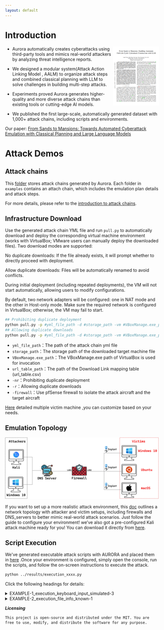 ```yaml
---
layout: default
---
```


# Introduction
<p><a href="https://arxiv.org/pdf/2407.16928"><img alt="Paper thumbnail" align="right" width="150" src="assets/images/First_page.png"></a></p>

- Aurora automatically creates cyberattacks using third-party tools and mimics real-world attackers by analyzing threat intelligence reports.

- We designed a modular system(Attack Action Linking Model , AALM) to organize attack steps and combined classical planning with LLM to solve challenges in building multi-step attacks.
  
- Experiments proved Aurora generates higher-quality and more diverse attack chains than existing tools or cutting-edge AI models.
 
- We published the first large-scale, automatically generated dataset with 1,000+ attack chains, including scripts and environments.
  
Our paper: [From Sands to Mansions: Towards Automated Cyberattack Emulation with Classical Planning and Large Language Models](https://arxiv.org/pdf/2407.16928)

# Attack Demos

## Attack chains
This [folder](https://github.com/LexusWang/Aurora-demos/tree/main/examples) stores attack chains generated by Aurora. Each folder in `examples` contains an attach chain, which includes the emulation plan details and attack steps.

For more details, please refer to the [introduction to attack chains](https://github.com/LexusWang/Aurora-demos/blob/main/docs/attack_chain_introduction.md).

## Infrastructure Download
Use the generated attack chain YML file and run `pull.py` to automatically download and deploy the corresponding virtual machine environment (works with VirtualBox; VMware users can manually deploy the downloaded files).
Two download modes are supported:

No duplicate downloads: If the file already exists, it will prompt whether to directly proceed with deployment.

Allow duplicate downloads: Files will be automatically renamed to avoid conflicts.

During initial deployment (including repeated deployments), the VM will not start automatically, allowing users to modify configurations.

By default, two network adapters will be configured: one in NAT mode and the other in Host-only mode. Make sure the required network is configured in VirtualBox; otherwise, the VM may fail to start.

``` bash
## Prohibiting duplicate deployment
python pull.py -p #yml_file_path -d #storage_path -vm #VBoxManage.exe_path --url_table #url_table_path -nr -firewall #yes/no
## Allowing duplicate downloads
python pull.py -p #yml_file_path -d #storage_path -vm #VBoxManage.exe_path --url_table #url_table_path -r -firewall #yes/no
```
- `yml_file_path`：The path of the attack chain yml file  
- `storage_path`：The storage path of the downloaded target machine file  
- `VBoxManage.exe_path`：The VBoxManage.exe path of VirtualBox is used for invocation  
- `url_table_path`：The path of the Download Link mapping table (url_table.csv)  
- `-nr`：Prohibiting duplicate deployment  
- `-r`：Allowing duplicate downloads  
- `-firewall`：Use pfSense firewall to isolate the attack aircraft and the target aircraft

[Here](https://github.com/LexusWang/Aurora-demos/blob/main/docs/environment_introduction.md) detailed multiple victim machine ,you can customize based on your needs.

## Emulation Topology
<p align="center">
  <img width="800" src="assets/images/the%20emulation%20infrastructure.jpg" alt="cli output"/>
</p>

If you want to set up a more realistic attack environment, this [doc](https://github.com/LexusWang/Aurora-demos/blob/main/docs/Emulation_Infrastructure_info.md) outlines a network topology with attacker and victim setups, including firewalls and DNS_servers to better mimic real-world attack scenarios. Just follow the guide to configure your environment! we’ve also got a pre-configured Kali attack machine ready for you! You can download it directly from [here](https://drive.google.com/file/d/1I7jD1fDSoad1xl5OKabJjxfg63LqvBco/view?usp=sharing).

## Script Execution
We've generated executable attack scripts with AURORA and placed them in [here](https://github.com/LexusWang/Aurora-demos/tree/main/attack_execution_scripts) .Once your environment is configured, simply open the console, run the scripts, and follow the on-screen instructions to execute the attack.

```bash
python ../results/execution_xxxx.py
```
Click the following headings for details:
<details>
<summary>EXAMPLE-1_execution_keyboard_input_simulated-3</summary>

This attack plan uses `Metasploit` and `Sliver` tools to compromise Windows systems. First, a listener is established to capture incoming connections. A malicious `Sliver` payload is then created and delivered by tricking the victim into downloading/running it, granting remote access. Finally, this access is leveraged to deploy a stealthy `Meterpreter` payload via `Sliver` for data exfiltration (`keyboard input simulation`).

<p align="center">
  <img width="800" src="assets/images/example1.gif" alt="cli output"/>
</p>

</details>

<details>
<summary>EXAMPLE-2_execution_file_info_known-1</summary>

This attack simulation targets Windows systems using `Sliver` and `Metasploit`. It starts by creating a `Sliver` implant (malicious.exe) and tricking the victim into downloading/running it as Administrator. This grants attackers an elevated `Sliver` C2 session. Next, a `Metasploit` listener is set up to catch a reverse HTTPS payload ("meterpreter_reverse_http") deployed through `Sliver`, enabling a stealthy `Meterpreter` session. Finally, attackers use `Meterpreter` to search for sensitive files (like *.txt) on compromised machines.

<p align="center">
  <img width="800" src="assets/images/example2.gif" alt="cli output"/>
</p>
</details>



**_Licensing_**
```
This project is open-source and distributed under the MIT. You are free to use, modify, and distribute the software for any purpose.  
```

